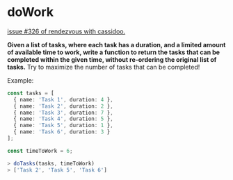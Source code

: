 # doWork

[issue #326 of rendezvous with cassidoo.](https://buttondown.email/cassidoo/archive/mellow-doesnt-always-make-for-a-good-story-but-it/)

**Given a list of tasks, where each task has a duration, and a limited
amount of available time to work, write a function to return the
tasks that can be completed within the given time,
without re-ordering the original list of tasks.**
Try to maximize the number of tasks that can be completed!

Example:

```ts
const tasks = [
  { name: 'Task 1', duration: 4 },
  { name: 'Task 2', duration: 2 },
  { name: 'Task 3', duration: 7 },
  { name: 'Task 4', duration: 5 },
  { name: 'Task 5', duration: 1 },
  { name: 'Task 6', duration: 3 }
];

const timeToWork = 6;

> doTasks(tasks, timeToWork)
> ['Task 2', 'Task 5', 'Task 6']
```
